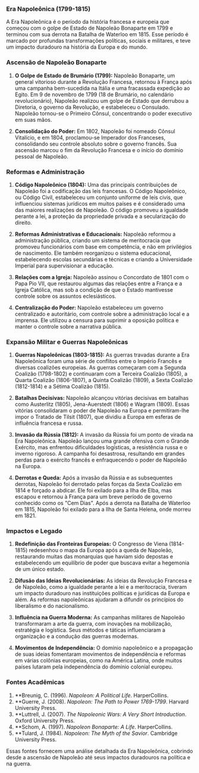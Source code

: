 ### Era Napoleônica (1799-1815)

A Era Napoleônica é o período da história francesa e europeia que começou com o golpe de Estado de Napoleão Bonaparte em 1799 e terminou com sua derrota na Batalha de Waterloo em 1815. Esse período é marcado por profundas transformações políticas, sociais e militares, e teve um impacto duradouro na história da Europa e do mundo.

### Ascensão de Napoleão Bonaparte

1. **O Golpe de Estado de Brumário (1799):** Napoleão Bonaparte, um general vitorioso durante a Revolução Francesa, retornou à França após uma campanha bem-sucedida na Itália e uma fracassada expedição ao Egito. Em 9 de novembro de 1799 (18 de Brumário, no calendário revolucionário), Napoleão realizou um golpe de Estado que derrubou a Diretoria, o governo da Revolução, e estabeleceu o Consulado. Napoleão tornou-se o Primeiro Cônsul, concentrando o poder executivo em suas mãos.

2. **Consolidação do Poder:** Em 1802, Napoleão foi nomeado Cônsul Vitalício, e em 1804, proclamou-se Imperador dos Franceses, consolidando seu controle absoluto sobre o governo francês. Sua ascensão marcou o fim da Revolução Francesa e o início do domínio pessoal de Napoleão.

### Reformas e Administração

1. **Código Napoleônico (1804):** Uma das principais contribuições de Napoleão foi a codificação das leis francesas. O Código Napoleônico, ou Código Civil, estabeleceu um conjunto uniforme de leis civis, que influenciou sistemas jurídicos em muitos países e é considerado uma das maiores realizações de Napoleão. O código promoveu a igualdade perante a lei, a proteção da propriedade privada e a secularização do direito.

2. **Reformas Administrativas e Educacionais:** Napoleão reformou a administração pública, criando um sistema de meritocracia que promoveu funcionários com base em competência, e não em privilégios de nascimento. Ele também reorganizou o sistema educacional, estabelecendo escolas secundárias e técnicas e criando a Universidade Imperial para supervisionar a educação.

3. **Relações com a Igreja:** Napoleão assinou o Concordato de 1801 com o Papa Pio VII, que restaurou algumas das relações entre a França e a Igreja Católica, mas sob a condição de que o Estado mantivesse controle sobre os assuntos eclesiásticos.

4. **Centralização do Poder:** Napoleão estabeleceu um governo centralizado e autoritário, com controle sobre a administração local e a imprensa. Ele utilizou a censura para suprimir a oposição política e manter o controle sobre a narrativa pública.

### Expansão Militar e Guerras Napoleônicas

1. **Guerras Napoleônicas (1803-1815):** As guerras travadas durante a Era Napoleônica foram uma série de conflitos entre o Império Francês e diversas coalizões europeias. As guerras começaram com a Segunda Coalizão (1798-1802) e continuaram com a Terceira Coalizão (1805), a Quarta Coalizão (1806-1807), a Quinta Coalizão (1809), a Sexta Coalizão (1812-1814) e a Sétima Coalizão (1815).

2. **Batalhas Decisivas:** Napoleão alcançou vitórias decisivas em batalhas como Austerlitz (1805), Jena-Auerstedt (1806) e Wagram (1809). Essas vitórias consolidaram o poder de Napoleão na Europa e permitiram-lhe impor o Tratado de Tilsit (1807), que dividiu a Europa em esferas de influência francesa e russa.

3. **Invasão da Rússia (1812):** A invasão da Rússia foi um ponto de virada na Era Napoleônica. Napoleão lançou uma grande ofensiva com o Grande Exército, mas enfrentou dificuldades logísticas, a resistência russa e o inverno rigoroso. A campanha foi desastrosa, resultando em grandes perdas para o exército francês e enfraquecendo o poder de Napoleão na Europa.

4. **Derrotas e Queda:** Após a invasão da Rússia e as subsequentes derrotas, Napoleão foi derrotado pelas forças da Sexta Coalizão em 1814 e forçado a abdicar. Ele foi exilado para a Ilha de Elba, mas escapou e retornou à França para um breve período de governo conhecido como os "Cem Dias". Após a derrota na Batalha de Waterloo em 1815, Napoleão foi exilado para a Ilha de Santa Helena, onde morreu em 1821.

### Impactos e Legado

1. **Redefinição das Fronteiras Europeias:** O Congresso de Viena (1814-1815) redesenhou o mapa da Europa após a queda de Napoleão, restaurando muitas das monarquias que haviam sido depostas e estabelecendo um equilíbrio de poder que buscava evitar a hegemonia de um único estado.

2. **Difusão das Ideias Revolucionárias:** As ideias da Revolução Francesa e de Napoleão, como a igualdade perante a lei e a meritocracia, tiveram um impacto duradouro nas instituições políticas e jurídicas da Europa e além. As reformas napoleônicas ajudaram a difundir os princípios do liberalismo e do nacionalismo.

3. **Influência na Guerra Moderna:** As campanhas militares de Napoleão transformaram a arte da guerra, com inovações na mobilização, estratégia e logística. Seus métodos e táticas influenciaram a organização e a condução das guerras modernas.

4. **Movimentos de Independência:** O domínio napoleônico e a propagação de suas ideias fomentaram movimentos de independência e reformas em várias colônias europeias, como na América Latina, onde muitos países lutaram pela independência do domínio colonial europeu.

### Fontes Acadêmicas

1. **Breunig, C. (1996). *Napoleon: A Political Life*. HarperCollins.
2. **Guerre, J. (2008). *Napoleon: The Path to Power 1769-1799*. Harvard University Press.
3. **Luttrell, J. (2007). *The Napoleonic Wars: A Very Short Introduction*. Oxford University Press.
4. **Schom, A. (1997). *Napoleon Bonaparte: A Life*. HarperCollins.
5. **Tulard, J. (1984). *Napoleon: The Myth of the Savior*. Cambridge University Press.

Essas fontes fornecem uma análise detalhada da Era Napoleônica, cobrindo desde a ascensão de Napoleão até seus impactos duradouros na política e na guerra.